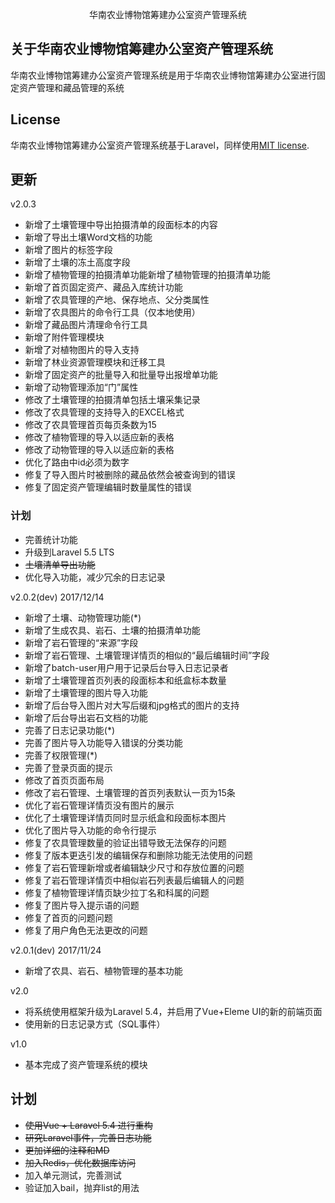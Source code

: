 <p align="center">华南农业博物馆筹建办公室资产管理系统</p>


## 关于华南农业博物馆筹建办公室资产管理系统

华南农业博物馆筹建办公室资产管理系统是用于华南农业博物馆筹建办公室进行固定资产管理和藏品管理的系统


## License

华南农业博物馆筹建办公室资产管理系统基于Laravel，同样使用[MIT license](http://opensource.org/licenses/MIT).


## 更新

v2.0.3
- 新增了土壤管理中导出拍摄清单的段面标本的内容
- 新增了导出土壤Word文档的功能
- 新增了图片的标签字段
- 新增了土壤的冻土高度字段
- 新增了植物管理的拍摄清单功能新增了植物管理的拍摄清单功能
- 新增了首页固定资产、藏品入库统计功能
- 新增了农具管理的产地、保存地点、父分类属性
- 新增了农具图片的命令行工具（仅本地使用）
- 新增了藏品图片清理命令行工具
- 新增了附件管理模块
- 新增了对植物图片的导入支持
- 新增了林业资源管理模块和迁移工具
- 新增了固定资产的批量导入和批量导出报增单功能
- 新增了动物管理添加“门”属性
- 修改了土壤管理的拍摄清单包括土壤采集记录
- 修改了农具管理的支持导入的EXCEL格式
- 修改了农具管理首页每页条数为15
- 修改了植物管理的导入以适应新的表格
- 修改了动物管理的导入以适应新的表格
- 优化了路由中id必须为数字
- 修复了导入图片时被删除的藏品依然会被查询到的错误
- 修复了固定资产管理编辑时数量属性的错误

### 计划
- 完善统计功能
- 升级到Laravel 5.5 LTS
- <del>土壤清单导出功能</del>
- 优化导入功能，减少冗余的日志记录

v2.0.2(dev) 2017/12/14
- 新增了土壤、动物管理功能(*)
- 新增了生成农具、岩石、土壤的拍摄清单功能
- 新增了岩石管理的“来源”字段
- 新增了岩石管理、土壤管理详情页的相似的“最后编辑时间”字段
- 新增了batch-user用户用于记录后台导入日志记录者
- 新增了土壤管理首页列表的段面标本和纸盒标本数量
- 新增了土壤管理的图片导入功能
- 新增了后台导入图片对大写后缀和jpg格式的图片的支持
- 新增了后台导出岩石文档的功能
- 完善了日志记录功能(*)
- 完善了图片导入功能导入错误的分类功能
- 完善了权限管理(*)
- 完善了登录页面的提示
- 修改了首页页面布局
- 修改了岩石管理、土壤管理的首页列表默认一页为15条
- 优化了岩石管理详情页没有图片的展示
- 优化了土壤管理详情页同时显示纸盒和段面标本图片
- 优化了图片导入功能的命令行提示
- 修复了农具管理数量的验证出错导致无法保存的问题
- 修复了版本更迭引发的编辑保存和删除功能无法使用的问题
- 修复了岩石管理新增或者编辑缺少尺寸和存放位置的问题
- 修复了岩石管理详情页中相似岩石列表最后编辑人的问题
- 修复了植物管理详情页缺少拉丁名和科属的问题
- 修复了图片导入提示语的问题
- 修复了首页的问题问题
- 修复了用户角色无法更改的问题

v2.0.1(dev)  2017/11/24
- 新增了农具、岩石、植物管理的基本功能

v2.0
- 将系统使用框架升级为Laravel 5.4，并启用了Vue+Eleme UI的新的前端页面
- 使用新的日志记录方式（SQL事件）

v1.0
- 基本完成了资产管理系统的模块


## 计划
- <del>使用Vue + Laravel 5.4 进行重构</del>
- <del>研究Laravel事件，完善日志功能</del>
- <del>更加详细的注释和MD</del>
- <del>加入Redis，优化数据库访问</del>
- 加入单元测试，完善测试
- 验证加入bail，抛弃list的用法
